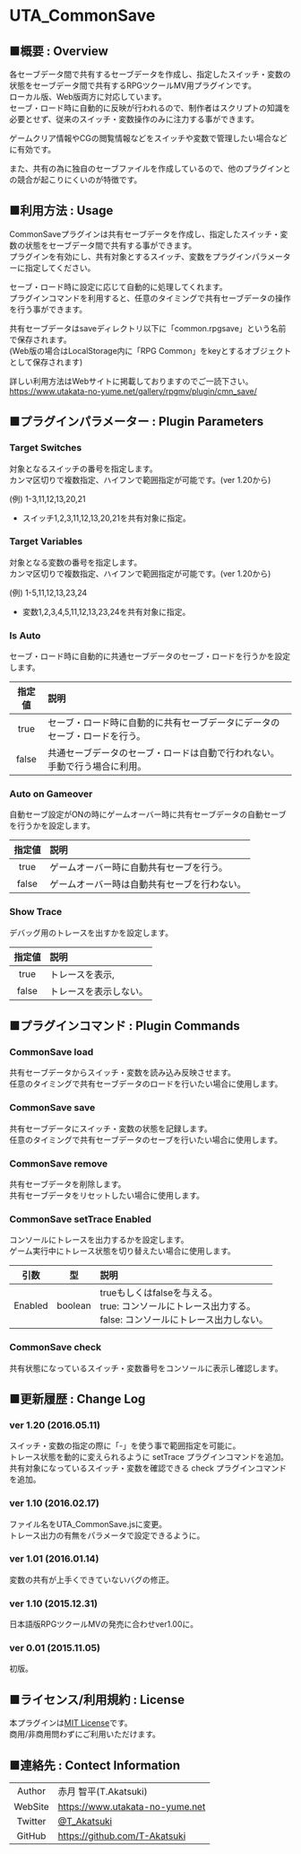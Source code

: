 # UTA_CommonSave

## ■概要 : Overview
各セーブデータ間で共有するセーブデータを作成し、指定したスイッチ・変数の状態をセーブデータ間で共有するRPGツクールMV用プラグインです。  
ローカル版、Web版両方に対応しています。  
セーブ・ロード時に自動的に反映が行われるので、制作者はスクリプトの知識を必要とせず、従来のスイッチ・変数操作のみに注力する事ができます。  

ゲームクリア情報やCGの閲覧情報などをスイッチや変数で管理したい場合などに有効です。  

また、共有の為に独自のセーブファイルを作成しているので、他のプラグインとの競合が起こりにくいのが特徴です。  

## ■利用方法 : Usage
CommonSaveプラグインは共有セーブデータを作成し、指定したスイッチ・変数の状態をセーブデータ間で共有する事ができます。  
プラグインを有効にし、共有対象とするスイッチ、変数をプラグインパラメーターに指定してください。

セーブ・ロード時に設定に応じて自動的に処理してくれます。  
プラグインコマンドを利用すると、任意のタイミングで共有セーブデータの操作を行う事ができます。  

共有セーブデータはsaveディレクトリ以下に「common.rpgsave」という名前で保存されます。  
(Web版の場合はLocalStorage内に「RPG Common」をkeyとするオブジェクトとして保存されます)

詳しい利用方法はWebサイトに掲載しておりますのでご一読下さい。  
https://www.utakata-no-yume.net/gallery/rpgmv/plugin/cmn_save/

## ■プラグインパラメーター : Plugin Parameters
### Target Switches
対象となるスイッチの番号を指定します。  
カンマ区切りで複数指定、ハイフンで範囲指定が可能です。(ver 1.20から)

(例) 1-3,11,12,13,20,21
- スイッチ1,2,3,11,12,13,20,21を共有対象に指定。

### Target Variables
対象となる変数の番号を指定します。  
カンマ区切りで複数指定、ハイフンで範囲指定が可能です。(ver 1.20から)

(例) 1-5,11,12,13,23,24
- 変数1,2,3,4,5,11,12,13,23,24を共有対象に指定。

### Is Auto
セーブ・ロード時に自動的に共通セーブデータのセーブ・ロードを行うかを設定します。

| 指定値 | 説明 |
|:---:|:---|
| true | セーブ・ロード時に自動的に共有セーブデータにデータのセーブ・ロードを行う。 |
| false | 共通セーブデータのセーブ・ロードは自動で行われない。手動で行う場合に利用。 |

### Auto on Gameover
自動セーブ設定がONの時にゲームオーバー時に共有セーブデータの自動セーブを行うかを設定します。

| 指定値 | 説明 |
|:---:|:---|
| true | ゲームオーバー時に自動共有セーブを行う。 |
| false | ゲームオーバー時は自動共有セーブを行わない。 |

### Show Trace
デバッグ用のトレースを出すかを設定します。

| 指定値 | 説明 |
|:---:|:---|
| true | トレースを表示, |
| false | トレースを表示しない。 |

## ■プラグインコマンド : Plugin Commands
### CommonSave load
共有セーブデータからスイッチ・変数を読み込み反映させます。  
任意のタイミングで共有セーブデータのロードを行いたい場合に使用します。

### CommonSave save
共有セーブデータにスイッチ・変数の状態を記録します。  
任意のタイミングで共有セーブデータのセーブを行いたい場合に使用します。

### CommonSave remove
共有セーブデータを削除します。  
共有セーブデータをリセットしたい場合に使用します。

### CommonSave setTrace Enabled
コンソールにトレースを出力するかを設定します。  
ゲーム実行中にトレース状態を切り替えたい場合に使用します。

| 引数 | 型 | 説明 |
|:---:|:---:|:---|
| Enabled | boolean | trueもしくはfalseを与える。 <br> true: コンソールにトレース出力する。 <br> false: コンソールにトレース出力しない。 |

### CommonSave check
共有状態になっているスイッチ・変数番号をコンソールに表示し確認します。

## ■更新履歴 : Change Log
### ver 1.20 (2016.05.11)
スイッチ・変数の指定の際に「-」を使う事で範囲指定を可能に。  
トレース状態を動的に変えられるように setTrace プラグインコマンドを追加。  
共有対象になっているスイッチ・変数を確認できる check プラグインコマンドを追加。
### ver 1.10 (2016.02.17)
ファイル名をUTA_CommonSave.jsに変更。  
トレース出力の有無をパラメータで設定できるように。
### ver 1.01 (2016.01.14)
変数の共有が上手くできていないバグの修正。
### ver 1.10 (2015.12.31)
日本語版RPGツクールMVの発売に合わせver1.00に。
### ver 0.01 (2015.11.05)
初版。

## ■ライセンス/利用規約 : License
本プラグインは[MIT License](LICENSE)です。  
商用/非商用問わずにご利用いただけます。

## ■連絡先 : Contect Information

|  |  |
|:---:|:---|
| Author | 赤月 智平(T.Akatsuki) |
| WebSite | https://www.utakata-no-yume.net |
| Twitter | [@T_Akatsuki](https://twitter.com/t_akatsuki) |
| GitHub | https://github.com/T-Akatsuki |
